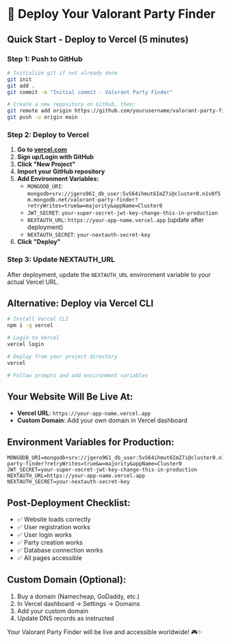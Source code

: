 # 🚀 Deploy Your Valorant Party Finder

## Quick Start - Deploy to Vercel (5 minutes)

### Step 1: Push to GitHub
```bash
# Initialize git if not already done
git init
git add .
git commit -m "Initial commit - Valorant Party Finder"

# Create a new repository on GitHub, then:
git remote add origin https://github.com/yourusername/valorant-party-finder.git
git push -u origin main
```

### Step 2: Deploy to Vercel
1. **Go to [vercel.com](https://vercel.com)**
2. **Sign up/Login with GitHub**
3. **Click "New Project"**
4. **Import your GitHub repository**
5. **Add Environment Variables:**
   - `MONGODB_URI`: `mongodb+srv://jgero961_db_user:5vS64ihmut6ImZ7i@cluster0.n1v0f5m.mongodb.net/valorant-party-finder?retryWrites=true&w=majority&appName=Cluster0`
   - `JWT_SECRET`: `your-super-secret-jwt-key-change-this-in-production`
   - `NEXTAUTH_URL`: `https://your-app-name.vercel.app` (update after deployment)
   - `NEXTAUTH_SECRET`: `your-nextauth-secret-key`
6. **Click "Deploy"**

### Step 3: Update NEXTAUTH_URL
After deployment, update the `NEXTAUTH_URL` environment variable to your actual Vercel URL.

## Alternative: Deploy via Vercel CLI

```bash
# Install Vercel CLI
npm i -g vercel

# Login to Vercel
vercel login

# Deploy from your project directory
vercel

# Follow prompts and add environment variables
```

## Your Website Will Be Live At:
- **Vercel URL**: `https://your-app-name.vercel.app`
- **Custom Domain**: Add your own domain in Vercel dashboard

## Environment Variables for Production:

```env
MONGODB_URI=mongodb+srv://jgero961_db_user:5vS64ihmut6ImZ7i@cluster0.n1v0f5m.mongodb.net/valorant-party-finder?retryWrites=true&w=majority&appName=Cluster0
JWT_SECRET=your-super-secret-jwt-key-change-this-in-production
NEXTAUTH_URL=https://your-app-name.vercel.app
NEXTAUTH_SECRET=your-nextauth-secret-key
```

## Post-Deployment Checklist:
- ✅ Website loads correctly
- ✅ User registration works
- ✅ User login works
- ✅ Party creation works
- ✅ Database connection works
- ✅ All pages accessible

## Custom Domain (Optional):
1. Buy a domain (Namecheap, GoDaddy, etc.)
2. In Vercel dashboard → Settings → Domains
3. Add your custom domain
4. Update DNS records as instructed

Your Valorant Party Finder will be live and accessible worldwide! 🎮✨
